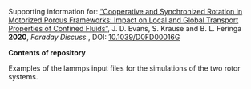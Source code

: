 Supporting information for: [“Cooperative and Synchronized Rotation in Motorized Porous Frameworks: Impact on Local and Global Transport Properties of Confined Fluids”](https://pubs.rsc.org/en/content/articlehtml/2020/fd/d0fd00016g), J. D. Evans, S. Krause and B. L. Feringa **2020**, _Faraday Discuss._, DOI: [10.1039/D0FD00016G](https://doi.org/10.1039/D0FD00016G)

**Contents of repository**

Examples of the lammps input files for the simulations of the two rotor systems.
